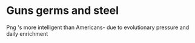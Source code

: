 ﻿# Guns germs and steel

Png 's more intelligent than Americans- due to evolutionary pressure and daily enrichment
